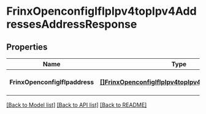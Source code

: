 # FrinxOpenconfigIfIpIpv4topIpv4AddressesAddressResponse

## Properties
Name | Type | Description | Notes
------------ | ------------- | ------------- | -------------
**FrinxOpenconfigIfIpaddress** | [**[]FrinxOpenconfigIfIpIpv4topIpv4AddressesAddress**](frinx.openconfig.if.ip.ipv4top.ipv4.addresses.Address.md) |  | [optional] [default to null]

[[Back to Model list]](../README.md#documentation-for-models) [[Back to API list]](../README.md#documentation-for-api-endpoints) [[Back to README]](../README.md)



